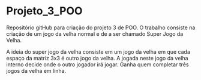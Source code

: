# Projeto_3_POO
Repositório gitHub para criação do projeto 3 de POO.
 O trabalho consiste na criação de um jogo da velha normal e de a ser chamado Super Jogo da Velha.

A ideia do super jogo da velha consiste em um jogo da velha em que cada espaço da matriz 3x3 é outro jogo da velha. A jogada neste jogo da velha interno decide onde o outro jogador irá jogar. Ganha quem completar três jogos da velha em linha.